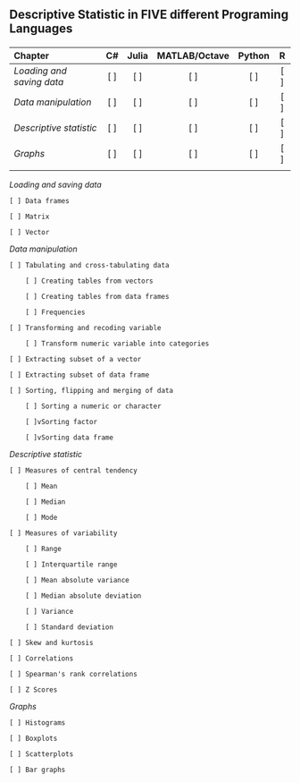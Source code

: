 ## Descriptive Statistic in FIVE different Programing Languages </p>
| Chapter | C#  | Julia | MATLAB/Octave | Python |  R  | 
| :--- | :---: | :---: | :---: | :---: | :---: |
*Loading and saving data* | [ ] |  [ ]  |      [ ]      |  [ ]   | [ ] |
*Data manipulation*       | [ ] |  [ ]  |      [ ]      |  [ ]   | [ ] |
*Descriptive statistic*   | [ ] |  [ ]  |      [ ]      |  [ ]   | [ ] |
*Graphs*                  | [ ] |  [ ]  |      [ ]      |  [ ]   | [ ] |
|                       |   |   |   |   |   |
</p>

*Loading and saving data*

    [ ] Data frames                         

    [ ] Matrix

    [ ] Vector

*Data manipulation*

    [ ] Tabulating and cross-tabulating data

        [ ] Creating tables from vectors

        [ ] Creating tables from data frames

        [ ] Frequencies

    [ ] Transforming and recoding variable

        [ ] Transform numeric variable into categories

    [ ] Extracting subset of a vector

    [ ] Extracting subset of data frame

    [ ] Sorting, flipping and merging of data

        [ ] Sorting a numeric or character

        [ ]vSorting factor

        [ ]vSorting data frame

*Descriptive statistic*

    [ ] Measures of central tendency

        [ ] Mean

        [ ] Median

        [ ] Mode

    [ ] Measures of variability

        [ ] Range

        [ ] Interquartile range

        [ ] Mean absolute variance

        [ ] Median absolute deviation

        [ ] Variance

        [ ] Standard deviation

    [ ] Skew and kurtosis

    [ ] Correlations

    [ ] Spearman's rank correlations

    [ ] Z Scores

*Graphs*

    [ ] Histograms

    [ ] Boxplots

    [ ] Scatterplots

    [ ] Bar graphs

